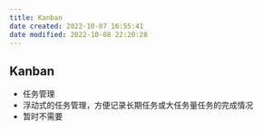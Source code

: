 ```yaml
---
title: Kanban
date created: 2022-10-07 16:55:41
date modified: 2022-10-08 22:20:28
---
```

## Kanban

- 任务管理
- 浮动式的任务管理，方便记录长期任务或大任务量任务的完成情况
- 暂时不需要
